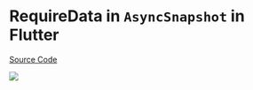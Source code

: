 # RequireData in `AsyncSnapshot` in Flutter

[Source Code](../source/requiredata-in-asyncsnapshot-in-flutter.dart)

![](../images/requiredata-in-asyncsnapshot-in-flutter.jpg)
